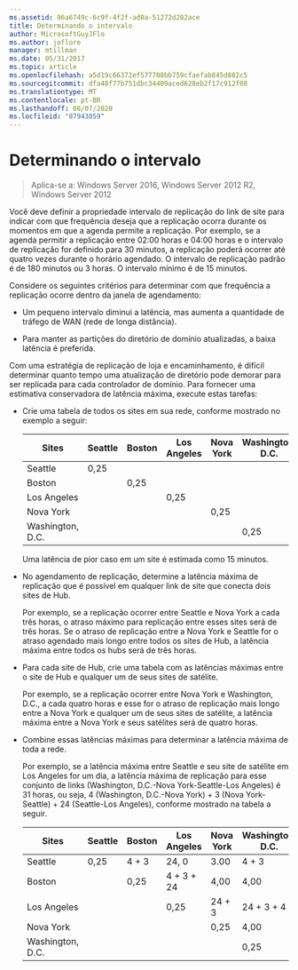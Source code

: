```yaml
---
ms.assetid: 96a6749c-6c9f-4f2f-ad0a-51272d282ace
title: Determinando o intervalo
author: MicrosoftGuyJFlo
ms.author: joflore
manager: mtillman
ms.date: 05/31/2017
ms.topic: article
ms.openlocfilehash: a5d19c66372ef577708bb759cfaefab845d882c5
ms.sourcegitcommit: dfa48f77b751dbc34409aced628eb2f17c912f08
ms.translationtype: MT
ms.contentlocale: pt-BR
ms.lasthandoff: 08/07/2020
ms.locfileid: "87943059"
---
```

# <a name="determining-the-interval"></a>Determinando o intervalo

>Aplica-se a: Windows Server 2016, Windows Server 2012 R2, Windows Server 2012

Você deve definir a propriedade intervalo de replicação do link de site para indicar com que frequência deseja que a replicação ocorra durante os momentos em que a agenda permite a replicação. Por exemplo, se a agenda permitir a replicação entre 02:00 horas e 04:00 horas e o intervalo de replicação for definido para 30 minutos, a replicação poderá ocorrer até quatro vezes durante o horário agendado. O intervalo de replicação padrão é de 180 minutos ou 3 horas. O intervalo mínimo é de 15 minutos.

Considere os seguintes critérios para determinar com que frequência a replicação ocorre dentro da janela de agendamento:

-   Um pequeno intervalo diminui a latência, mas aumenta a quantidade de tráfego de WAN (rede de longa distância).

-   Para manter as partições do diretório de domínio atualizadas, a baixa latência é preferida.

Com uma estratégia de replicação de loja e encaminhamento, é difícil determinar quanto tempo uma atualização de diretório pode demorar para ser replicada para cada controlador de domínio. Para fornecer uma estimativa conservadora de latência máxima, execute estas tarefas:

-   Crie uma tabela de todos os sites em sua rede, conforme mostrado no exemplo a seguir:

    |Sites|Seattle|Boston|Los Angeles|Nova York|Washington, D.C.|
    |---------|-----------|----------|---------------|------------|--------------------|
    |Seattle|0,25|||||
    |Boston||0,25||||
    |Los Angeles|||0,25|||
    |Nova York||||0,25||
    |Washington, D.C.|||||0,25|

    Uma latência de pior caso em um site é estimada como 15 minutos.

-   No agendamento de replicação, determine a latência máxima de replicação que é possível em qualquer link de site que conecta dois sites de Hub.

    Por exemplo, se a replicação ocorrer entre Seattle e Nova York a cada três horas, o atraso máximo para replicação entre esses sites será de três horas. Se o atraso de replicação entre a Nova York e Seattle for o atraso agendado mais longo entre todos os sites de Hub, a latência máxima entre todos os hubs será de três horas.

-   Para cada site de Hub, crie uma tabela com as latências máximas entre o site de Hub e qualquer um de seus sites de satélite.

    Por exemplo, se a replicação ocorrer entre Nova York e Washington, D.C., a cada quatro horas e esse for o atraso de replicação mais longo entre a Nova York e qualquer um de seus sites de satélite, a latência máxima entre a Nova York e seus satélites será de quatro horas.

-   Combine essas latências máximas para determinar a latência máxima de toda a rede.

    Por exemplo, se a latência máxima entre Seattle e seu site de satélite em Los Angeles for um dia, a latência máxima de replicação para esse conjunto de links (Washington, D.C.-Nova York-Seattle-Los Angeles) é 31 horas, ou seja, 4 (Washington, D.C.-Nova York) + 3 (Nova York-Seattle) + 24 (Seattle-Los Angeles), conforme mostrado na tabela a seguir.

    |Sites|Seattle|Boston|Los Angeles|Nova York|Washington, D.C.|
    |---------|-----------|----------|---------------|------------|--------------------|
    |Seattle|0,25|4 + 3|24, 0|3.00|4 + 3|
    |Boston||0,25|4 + 3 + 24|4,00|4,00|
    |Los Angeles|||0,25|24 + 3|24 + 3 + 4|
    |Nova York||||0,25|4,00|
    |Washington, D.C.|||||0,25|



